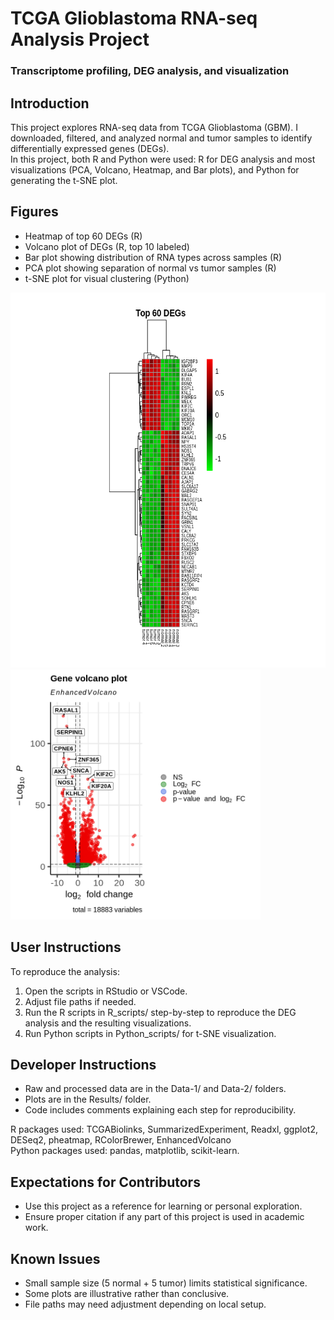 # TCGA Glioblastoma RNA-seq Analysis Project 
### Transcriptome profiling, DEG analysis, and visualization

## Introduction
This project explores RNA-seq data from TCGA Glioblastoma (GBM). I downloaded, filtered, and analyzed normal and tumor samples to identify differentially expressed genes (DEGs).  
In this project, both R and Python were used: R for DEG analysis and most visualizations (PCA, Volcano, Heatmap, and Bar plots), and Python for generating the t-SNE plot.


## Figures
- Heatmap of top 60 DEGs (R)  
- Volcano plot of DEGs (R, top 10 labeled)  
- Bar plot showing distribution of RNA types across samples (R)  
- PCA plot showing separation of normal vs tumor samples (R)  
- t-SNE plot for visual clustering (Python)

<img src="Results/heatmap_plot.png" alt="Heatmap of 60 DEGs" width="600" height="600"/>
<img src="Results/volcano_plot.png" alt="Volcano plot" width="400" height="400"/>

## User Instructions
To reproduce the analysis:

1. Open the scripts in RStudio or VSCode.
2. Adjust file paths if needed.
3. Run the R scripts in R_scripts/ step-by-step to reproduce the DEG analysis and the resulting visualizations.
4. Run Python scripts in Python_scripts/ for t-SNE visualization.


## Developer Instructions
- Raw and processed data are in the Data-1/ and Data-2/ folders.
- Plots are in the Results/ folder.
- Code includes comments explaining each step for reproducibility.

R packages used: TCGABiolinks, SummarizedExperiment, Readxl, ggplot2, DESeq2, pheatmap, RColorBrewer, EnhancedVolcano  
Python packages used: pandas, matplotlib, scikit-learn.


## Expectations for Contributors
- Use this project as a reference for learning or personal exploration.
- Ensure proper citation if any part of this project is used in academic work.


## Known Issues
- Small sample size (5 normal + 5 tumor) limits statistical significance.
- Some plots are illustrative rather than conclusive.
- File paths may need adjustment depending on local setup.